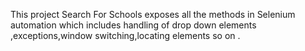This project Search For Schools exposes all the methods in Selenium automation which includes handling of drop down elements ,exceptions,window switching,locating elements so on .
